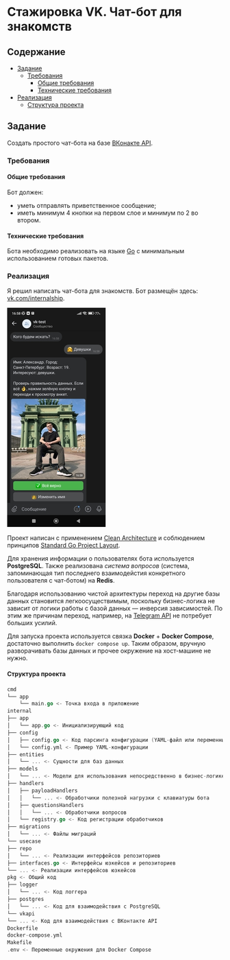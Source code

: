 # Стажировка VK. Чат-бот для знакомств

## Содержание

- [Задание](#задание)
  - [Требования](#требования)
    - [Общие требования](#общие-требования)
    - [Технические требования](#технические-требования)
- [Реализация](#реализация)
  - [Структура проекта](#структура-проекта)

## Задание

Создать простого чат-бота на базе [ВКонакте API](https://dev.vk.com/reference).

### Требования

#### Общие требования

Бот должен:

- уметь отправлять приветственное сообщение;
- иметь минимум 4 кнопки на первом слое и минимум по 2 во втором.

#### Технические требования

Бота необходимо реализовать на языке [Go](https://go.dev/) с минимальным использованием готовых пакетов.

### Реализация

Я решил написать чат-бота для знакомств. Бот размещён здесь: [vk.com/internalship](https://vk.com/internalship).

![](images/bot.jpg)

Проект написан с применением [Clean Architecture](https://github.com/evrone/go-clean-template) и соблюдением принципов
[Standard Go Project Layout](https://github.com/golang-standards/project-layout).

Для хранения информации о пользователях бота используется **PostgreSQL**. Также реализована *система вопросов* (система,
запоминающая тип последнего взаимодейстия конкретного пользователя с чат-ботом) на **Redis**.

Благодаря использованию чистой архитектуры переход на другие базы данных становится легкоосуществимым, поскольку
бизнес-логика не зависит от логики работы с базой данных — инверсия зависимостей. По этим  же причинам переход,
например, на [Telegram API](https://core.telegram.org/api) не потребует больших усилий.

Для запуска проекта используется связка **Docker** + **Docker Compose**, достаточно выполнить `docker compose up`. Таким
образом, вручную разворачивать базы данных и прочее окружение на хост-машине не нужно.

#### Структура проекта

```go
cmd
└── app
    └── main.go <- Точка входа в приложение
internal
├── app
│   └── app.go <- Инициализирующий код
├── config
│   ├── config.go <- Код парсинга конфигурации (YAML-файл или переменные окружения)
│   └── config.yml <- Пример YAML-конфигурации
├── entities
│   └── ... <- Сущности для баз данных
├── models
│   └── ... <- Модели для использования непосредственно в бизнес-логике
├── handlers
│   ├── payloadHandlers
│   │   └── ... <- Обработчики полезной нагрузки с клавиатуры бота
│   ├── questionsHandlers
│   │   └── ... <- Обработчики вопросов
│   └── registry.go <- Код регистрации обработчиков
├── migrations
│   └── ... <- Файлы миграций
└── usecase
├── repo
│   └── ... <- Реализации интерфейсов репозиториев
├── interfaces.go <- Интерфейсы юзкейсов и репозиториев
└── ... <- Реализации интерфейсов юзкейсов
pkg <- Общий код
├── logger
│   └── ... <- Код логгера
├── postgres
│   └── ... <- Код для взаимодействия с PostgreSQL
└── vkapi
└── ... <- Код для взаимодействия с ВКонтакте API
Dockerfile
docker-compose.yml
Makefile
.env <- Переменные окружения для Docker Compose
```
